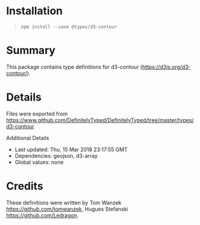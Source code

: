 # Installation
> `npm install --save @types/d3-contour`

# Summary
This package contains type definitions for d3-contour (https://d3js.org/d3-contour/).

# Details
Files were exported from https://www.github.com/DefinitelyTyped/DefinitelyTyped/tree/master/types/d3-contour

Additional Details
 * Last updated: Thu, 15 Mar 2018 23:17:55 GMT
 * Dependencies: geojson, d3-array
 * Global values: none

# Credits
These definitions were written by Tom Wanzek <https://github.com/tomwanzek>, Hugues Stefanski <https://github.com/Ledragon>.
